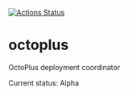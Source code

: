 [![Actions Status](https://github.com/nullabletype/OctoPlus/workflows/consolebuild/badge.svg)](https://github.com/nullabletype/OctoPlus/actions)

# octoplus
OctoPlus deployment coordinator

Current status: Alpha
